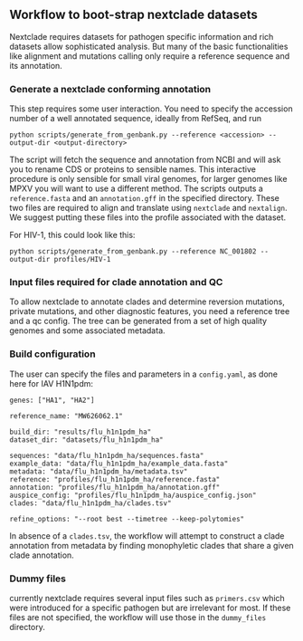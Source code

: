 ## Workflow to boot-strap nextclade datasets

Nextclade requires datasets for pathogen specific information and rich datasets allow sophisticated analysis.
But many of the basic functionalities like alignment and mutations calling only require a reference sequence and its annotation.


### Generate a nextclade conforming annotation

This step requires some user interaction. You need to specify the accession number of a well annotated sequence, ideally from RefSeq, and run
```
python scripts/generate_from_genbank.py --reference <accession> --output-dir <output-directory>
```
The script will fetch the sequence and annotation from NCBI and will ask you to rename CDS or proteins to sensible names. This interactive procedure is only sensible for small viral genomes, for larger genomes like MPXV you will want to use a different method.
The scripts outputs a `reference.fasta` and an `annotation.gff` in the specified directory.
These two files are required to align and translate using `nextclade` and `nextalign`.
We suggest putting these files into the profile associated with the dataset.

For HIV-1, this could look like this:
```
python scripts/generate_from_genbank.py --reference NC_001802 --output-dir profiles/HIV-1
```


### Input files required for clade annotation and QC
To allow nextclade to annotate clades and determine reversion mutations, private mutations, and other diagnostic features, you need a reference tree and a qc config.
The tree can be generated from a set of high quality genomes and some associated metadata.

### Build configuration

The user can specify the files and parameters in a `config.yaml`, as done here for IAV H1N1pdm:
```
genes: ["HA1", "HA2"]

reference_name: "MW626062.1"

build_dir: "results/flu_h1n1pdm_ha"
dataset_dir: "datasets/flu_h1n1pdm_ha"

sequences: "data/flu_h1n1pdm_ha/sequences.fasta"
example_data: "data/flu_h1n1pdm_ha/example_data.fasta"
metadata: "data/flu_h1n1pdm_ha/metadata.tsv"
reference: "profiles/flu_h1n1pdm_ha/reference.fasta"
annotation: "profiles/flu_h1n1pdm_ha/annotation.gff"
auspice_config: "profiles/flu_h1n1pdm_ha/auspice_config.json"
clades: "data/flu_h1n1pdm_ha/clades.tsv"

refine_options: "--root best --timetree --keep-polytomies"

```
In absence of a `clades.tsv`, the workflow will attempt to construct a clade annotation from metadata by finding monophyletic clades that share a given clade annotation.

### Dummy files
currently nextclade requires several input files such as `primers.csv` which were introduced for a specific pathogen but are irrelevant for most.
If these files are not specified, the workflow will use those in the `dummy_files` directory.








